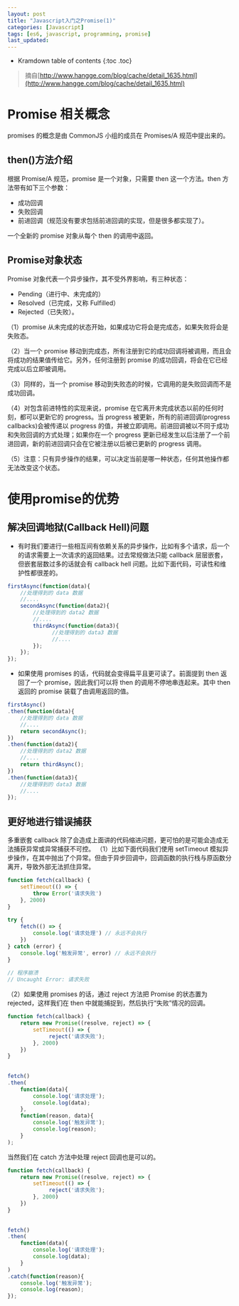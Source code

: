```yaml
---
layout: post
title: "Javascript入门之Promise(1)"
categories: [Javascript]
tags: [es6, javascript, programming, promise]
last_updated:
---
```


* Kramdown table of contents
{:toc .toc}
> 摘自[http://www.hangge.com/blog/cache/detail_1635.html](http://www.hangge.com/blog/cache/detail_1635.html)

# Promise 相关概念

promises 的概念是由 CommonJS 小组的成员在 Promises/A 规范中提出来的。

## then()方法介绍

根据 Promise/A 规范，promise 是一个对象，只需要 then 这一个方法。then 方法带有如下三个参数：

- 成功回调
- 失败回调
- 前进回调（规范没有要求包括前进回调的实现，但是很多都实现了）。

一个全新的 promise 对象从每个 then 的调用中返回。

## Promise对象状态

Promise 对象代表一个异步操作，其不受外界影响，有三种状态：

- Pending（进行中、未完成的）
- Resolved（已完成，又称 Fulfilled）
- Rejected（已失败）。

（1）promise 从未完成的状态开始，如果成功它将会是完成态，如果失败将会是失败态。

（2）当一个 promise 移动到完成态，所有注册到它的成功回调将被调用，而且会将成功的结果值传给它。另外，任何注册到 promise 的成功回调，将会在它已经完成以后立即被调用。

（3）同样的，当一个 promise 移动到失败态的时候，它调用的是失败回调而不是成功回调。

（4）对包含前进特性的实现来说，promise 在它离开未完成状态以前的任何时刻，都可以更新它的 progress。当 progress 被更新，所有的前进回调(progress callbacks)会被传递以 progress 的值，并被立即调用。前进回调被以不同于成功和失败回调的方式处理；如果你在一个 progress 更新已经发生以后注册了一个前进回调，新的前进回调只会在它被注册以后被已更新的 progress 调用。

（5）注意：只有异步操作的结果，可以决定当前是哪一种状态，任何其他操作都无法改变这个状态。

# 使用promise的优势

## 解决回调地狱(Callback Hell)问题

* 有时我们要进行一些相互间有依赖关系的异步操作，比如有多个请求，后一个的请求需要上一次请求的返回结果。过去常规做法只能 callback 层层嵌套，但嵌套层数过多的话就会有 callback hell 问题。比如下面代码，可读性和维护性都很差的。

~~~javascript
firstAsync(function(data){
    //处理得到的 data 数据
    //....
    secondAsync(function(data2){
        //处理得到的 data2 数据
        //....
        thirdAsync(function(data3){
              //处理得到的 data3 数据
              //....
        });
    });
});
~~~

* 如果使用 promises 的话，代码就会变得扁平且更可读了。前面提到 then 返回了一个 promise，因此我们可以将 then 的调用不停地串连起来。其中 then 返回的 promise 装载了由调用返回的值。

~~~javascript
firstAsync()
.then(function(data){
    //处理得到的 data 数据
    //....
    return secondAsync();
})
.then(function(data2){
    //处理得到的 data2 数据
    //....
    return thirdAsync();
})
.then(function(data3){
    //处理得到的 data3 数据
    //....
});
~~~

## 更好地进行错误捕获

多重嵌套 callback 除了会造成上面讲的代码缩进问题，更可怕的是可能会造成无法捕获异常或异常捕获不可控。
（1）比如下面代码我们使用 setTimeout 模拟异步操作，在其中抛出了个异常。但由于异步回调中，回调函数的执行栈与原函数分离开，导致外部无法抓住异常。

~~~javascript
function fetch(callback) {
    setTimeout(() => {
        throw Error('请求失败')
    }, 2000)
}
 
try {
    fetch(() => {
        console.log('请求处理') // 永远不会执行
    })
} catch (error) {
    console.log('触发异常', error) // 永远不会执行
}
 
// 程序崩溃
// Uncaught Error: 请求失败
~~~

（2）如果使用 promises 的话，通过 reject 方法把 Promise 的状态置为 rejected，这样我们在 then 中就能捕捉到，然后执行“失败”情况的回调。

~~~javascript
function fetch(callback) {
    return new Promise((resolve, reject) => {
        setTimeout(() => {
             reject('请求失败');
        }, 2000)
    })
}
 
 
fetch()
.then(
    function(data){
        console.log('请求处理');
        console.log(data);
    },
    function(reason, data){
        console.log('触发异常');
        console.log(reason);
    }
);
~~~

当然我们在 catch 方法中处理 reject 回调也是可以的。

~~~javascript
function fetch(callback) {
    return new Promise((resolve, reject) => {
        setTimeout(() => {
             reject('请求失败');
        }, 2000)
    })
}
 
 
fetch()
.then(
    function(data){
        console.log('请求处理');
        console.log(data);
    }
)
.catch(function(reason){
    console.log('触发异常');
    console.log(reason);
});
~~~

